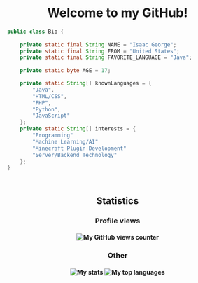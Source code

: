 <h1 align="center">Welcome to my GitHub!</h1>

```java
public class Bio {
    
    private static final String NAME = "Isaac George";
    private static final String FROM = "United States";
    private static final String FAVORITE_LANGUAGE = "Java";
    
    private static byte AGE = 17;

    private static String[] knownLanguages = {
        "Java",
        "HTML/CSS",
        "PHP",
        "Python",
        "JavaScript"
    };
    private static String[] interests = {
        "Programming"
        "Machine Learning/AI"
        "Minecraft Plugin Development"
        "Server/Backend Technology"
    };
}
```

<h2 align="center"><br/>Statistics</h3>

<h3 align="center">Profile views</h3>
<h4 align="center">
<img src="https://profile-counter.glitch.me/{MrGeoTech}/count.svg" alt="My GitHub views counter" />
</h4>

<h3 align="center">Other</h3>
<h4 align="center">
<img src="https://github-readme-stats.vercel.app/api?username=MrGeoTech&show_icons=true&theme=tokyonight" alt="My stats">
<img src="https://github-readme-stats.vercel.app/api/top-langs/?username=MrGeoTech&langs_count=10&theme=tokyonight&layout=compact" alt="My top languages">
</h4>
<!--
**MrGeoTech/MrGeoTech** is a ✨ _special_ ✨ repository because its `README.md` (this file) appears on your GitHub profile.

Here are some ideas to get you started:

- 🔭 I’m currently working on ...
- 🌱 I’m currently learning ...
- 👯 I’m looking to collaborate on ...
- 🤔 I’m looking for help with ...
- 💬 Ask me about ...
- 📫 How to reach me: ...
- 😄 Pronouns: ...
- ⚡ Fun fact: ...
-->
